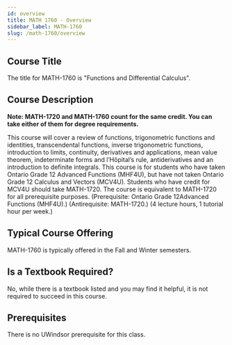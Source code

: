 ```yaml
---
id: overview
title: MATH 1760 - Overview
sidebar_label: MATH-1760
slug: /math-1760/overview
---
```


## Course Title

The title for MATH-1760 is "Functions and Differential Calculus".

## Course Description

**Note: MATH-1720 and MATH-1760 count for the same credit. You can take either of them for degree requirements.**

This course will cover a review of functions, trigonometric functions and identities, transcendental
functions, inverse trigonometric functions, introduction to limits, continuity, derivatives and applications,
mean value theorem, indeterminate forms and l’Hôpital’s rule, antiderivatives and an introduction to
definite integrals. This course is for students who have taken Ontario Grade 12 Advanced Functions
(MHF4U), but have not taken Ontario Grade 12 Calculus and Vectors (MCV4U). Students who have credit
for MCV4U should take MATH-1720. The course is equivalent to MATH-1720 for all prerequisite purposes.
(Prerequisite: Ontario Grade 12Advanced Functions (MHF4U).) (Antirequisite: MATH-1720.) (4 lecture
hours, 1 tutorial hour per week.)

## Typical Course Offering

MATH-1760 is typically offered in the Fall and Winter semesters.

## Is a Textbook Required?

No, while there is a textbook listed and you may find it helpful, it is not required to succeed in this course.

## Prerequisites

There is no UWindsor prerequisite for this class.
